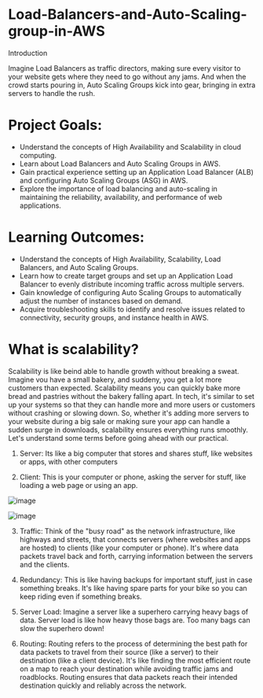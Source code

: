 # Load-Balancers-and-Auto-Scaling-group-in-AWS

Introduction

Imagine Load Balancers as traffic directors, making sure every visitor to your website gets where they need to go without any jams. And when the crowd starts pouring in, Auto Scaling Groups kick into gear, bringing in extra servers to handle the rush.

# Project Goals:

- Understand the concepts of High Availability and Scalability in cloud computing.
- Learn about Load Balancers and Auto Scaling Groups in AWS.
- Gain practical experience setting up an Application Load Balancer (ALB) and configuring Auto Scaling Groups (ASG) in AWS.
- Explore the importance of load balancing and auto-scaling in maintaining the reliability, availability, and performance of web applications.

# Learning Outcomes:
- Understand the concepts of High Availability, Scalability, Load Balancers, and Auto Scaling Groups.
- Learn how to create target groups and set up an Application Load Balancer to evenly distribute incoming traffic across multiple servers.
- Gain knowledge of configuring Auto Scaling Groups to automatically adjust the number of instances based on demand.
- Acquire troubleshooting skills to identify and resolve issues related to connectivity, security groups, and instance health in AWS.

# What is scalability?

Scalability is like beind able to handle growth without breaking a sweat. Imagine vou have a small bakery, and suddeny, you get a lot more customers than expected. Scalability means you can
quickly bake more bread and pastries without the bakery falling apart. In tech, it's similar to set up your systems so that they can handle more and more users or customers without crashing or
slowing down. So, whether it's adding more servers to your website during a big sale or making sure your app can handle a sudden surge in downloads, scalability ensures everything runs smoothly.
Let's understand some terms before going ahead with our practical.

1. Server: Its like a big computer that stores and shares stuff, like websites or apps, with other computers
   
2. Client: This is your computer or phone, asking the server for stuff, like loading a web page or using an app.

![image](https://github.com/user-attachments/assets/47b37aaa-7747-4d76-9873-f4d086a4a3e8)

![image](https://github.com/user-attachments/assets/1f4c270e-e05b-40e0-bb10-981bb2e52f57)

3. Traffic: Think of the "busy road" as the network infrastructure, like highways and streets, that connects servers (where websites and apps are hosted) to clients (like your computer or phone). It's where data packets travel back and forth, carrying information between the servers and the clients.
4. Redundancy: This is like having backups for important stuff, just in case something breaks. It's like having spare parts for your bike so you can keep riding even if something breaks.
   
6. Server Load: Imagine a server like a superhero carrying heavy bags of data. Server load is like how heavy those bags are. Too many bags can slow the superhero down!
7. Routing: Routing refers to the process of determining the best path for data packets to travel from their source (like a server) to their destination (like a client device). It's like finding the most efficient route on a map to reach your destination while avoiding traffic jams and roadblocks. Routing ensures that data packets reach their intended destination quickly and reliably across the network.


